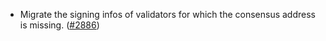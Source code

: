- Migrate the signing infos of validators for which the consensus address is missing. 
([\#2886](https://github.com/cosmos/gaia/pull/2886))



